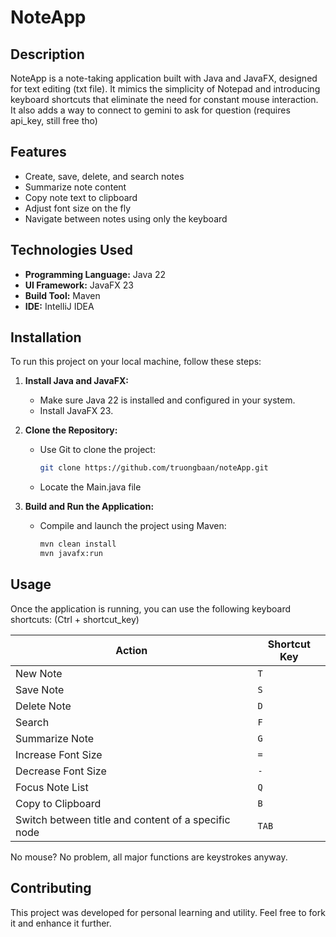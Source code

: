 # NoteApp

## Description
NoteApp is a note-taking application built with Java and JavaFX, designed for text editing (txt file). It mimics the simplicity of Notepad and introducing keyboard shortcuts that eliminate the need for constant mouse interaction.
It also adds a way to connect to gemini to ask for question (requires api_key, still free tho)

## Features
- Create, save, delete, and search notes
- Summarize note content
- Copy note text to clipboard
- Adjust font size on the fly
- Navigate between notes using only the keyboard

## Technologies Used
- **Programming Language:** Java 22
- **UI Framework:** JavaFX 23
- **Build Tool:** Maven
- **IDE:** IntelliJ IDEA

## Installation
To run this project on your local machine, follow these steps:

1. **Install Java and JavaFX:**
    - Make sure Java 22 is installed and configured in your system.
    - Install JavaFX 23.
2. **Clone the Repository:**
    - Use Git to clone the project:
      ```bash
      git clone https://github.com/truongbaan/noteApp.git
      ```
    - Locate the Main.java file
   

3. **Build and Run the Application:**
    - Compile and launch the project using Maven:
      ```bash
      mvn clean install
      mvn javafx:run
      ```

## Usage
Once the application is running, you can use the following keyboard shortcuts: (Ctrl + shortcut_key)

| Action              | Shortcut Key |
|---------------------|--------------|
| New Note            | `T`          |
| Save Note           | `S`          |
| Delete Note         | `D`          |
| Search              | `F`          |
| Summarize Note      | `G`          |
| Increase Font Size  | `=`          |
| Decrease Font Size  | `-`          |
| Focus Note List     | `Q`          |
| Copy to Clipboard   | `B`          |
 | Switch between title and content of a specific node | `TAB`         |
No mouse? No problem, all major functions are keystrokes anyway.

## Contributing
This project was developed for personal learning and utility. Feel free to fork it and enhance it further.
